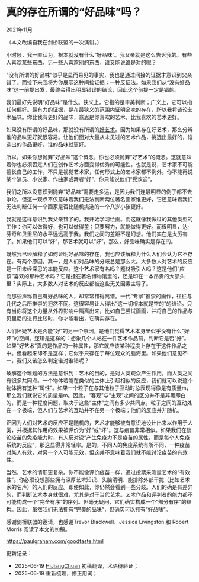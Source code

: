 


# 真的存在所谓的“好品味”吗？

2021年11月

（本文改编自我在剑桥联盟的一次演讲。）

小时候，我一直认为，根本就没有什么“好品味”。我父亲就是这么告诉我的。有些人喜欢某些东西，另一些人喜欢别的东西，谁又能说谁是对的呢？

“没有所谓的好品味”似乎是显而易见的事实，我也是通过间接的证据才意识到父亲错了。而接下来我将为你展示这种间接证据：一种反证法。如果我们从“没有好品味”这一前提出发，最终会得出明显错误的结论，因此这个前提一定是错的。

我们最好先说明“好品味”是什么。狭义上，它指的是审美判断；广义上，它可以指任何偏好。最有力的证据，是在最狭义的范围内证明品味的存在，所以我将谈论艺术品味。你比我有更好的品味，意思是你喜欢的艺术，比我喜欢的艺术更好。

如果没有所谓的好品味，那就没有所谓的[好艺术](https://hijiangchuan.com/paulgraham/070-How-Art-Can-Be-Good)。因为如果存在好艺术，那么分辨谁的品味更好就很容易。让他们面对大量从未见过的艺术作品，挑选出最好的，谁选出的作品更好，谁的品味就更好。

所以，如果你想抛弃“好品味”这个概念，你也必须抛弃“好艺术”的概念。这就意味着你也必须否定人们在创作艺术方面变得优秀的可能性。也就是说，艺术家不可能擅长自己的工作。不只是视觉艺术家，任何形式上的艺术家都不例外。你不能再说某个演员、小说家、作曲家或舞者“好”，你只能说他们“受欢迎”。

我们之所以没意识到抛弃“好品味”需要走多远，是因为我们连最明显的例子都不去争论。但这一观点不仅意味着我们无法判断两位著名画家谁更好，它还意味着我们无法判断任何一个画家是否比随机挑选的一个八岁小孩更好。

我就是这样意识到我父亲错了的。我开始学习绘画。而这就像我做过的其他类型的工作：你可以做得好，也可以做得差；只要努力，就能做得更好。而很明显，达·芬奇和贝里尼的水平远远高于我。我们之间的差距不是幻想。他们实在是太厉害了。如果他们可以“好”，那艺术就可以“好”，那么，好品味确实是存在的。

既然我已经解释了如何证明好品味的存在，我也应该解释为什么人们会认为它不存在。有两个原因。其一，是人们对品味的分歧总是那么大。大多数人对艺术的反应是一团未经深思的本能反应。这个艺术家有名吗？题材吸引人吗？这是他们“应该”喜欢的那种艺术吗？它是挂在著名博物馆里的，还是印在一本昂贵的大部头里？实际上，大多数人对艺术的反应都被这些无关因素主导了。

而那些声称自己有好品味的人，却常常错得离谱。一代“专家”推崇的画作，往往与几代之后所推崇的迥然不同。这很容易让人得出“这一切根本就是空的”的结论。只有当你将这个力量从外界影响中隔离出来，比如自己尝试画画，并将自己的作品与贝里尼的进行比较时，你才能看出，它确实存在。

人们怀疑艺术是否能“好”的另一个原因，是他们觉得艺术本身里似乎没有什么“好坏”的空间。逻辑是这样的：想象几个人站在一件艺术作品前，判断它是否“好”。如果“好艺术”真的是作品的一种属性，那它就应该某种程度上存在于这件作品之中。但看起来却不是这样；它似乎只存在于每位观众的脑海里。如果他们意见不一，我们又该怎么判定谁对谁错呢？

破解这个难题的方法是意识到：艺术的目的，是对人类观众产生作用，而人类之间有很多共同点。一个物体若能在类似的主体上引起相似的反应，我们就可以说这个物体拥有这种“属性”。如果一个粒子在与其他粒子互动时总表现得像是有质量m，那么我们就说它的质量是m。因此，“客观”与“主观”之间的区分并不是非黑即白的，而是一种程度问题，取决于这些“主体”之间有多少共同点。粒子之间的互动处在一个极端，但人们与艺术的互动并不在另一个极端；他们的反应并非随机。

正因为人们对艺术的反应不是随机的，艺术才能够被有意识地设计出来以作用于人类，并根据其作用的效果被评价为“好”或“坏”。这与疫苗非常相似。如果我们在谈论疫苗的免疫能力时，有人反对说“产生免疫力不是疫苗的属性，而是每个人免疫系统的反应”，那这显得非常轻率。是的，不同人的免疫系统有所不同，一种疫苗对某人有效，对另一个人可能无效，但这并不意味着我们就不能讨论疫苗的有效性。

当然，艺术的情形更复杂。你不能像评价疫苗一样，通过投票来测量艺术的“有效性”。你必须设想那些拥有深厚艺术知识、头脑清明、能排除外部干扰（比如艺术家的名声）的人们的反应。即便如此，你仍然会看到一些分歧。人们的确是有差异的，而判断艺术本身就很难，尤其是对于当代艺术。艺术作品和评判者的能力都不可能构成一个“完全有序”的序列。但毫无疑问，它们确实构成一个“部分有序”的结构。因此，虽然我们无法拥有“完美的品味”，但确实可以拥有“好品味”。

感谢剑桥联盟的邀请，也感谢Trevor Blackwell、Jessica Livingston 和 Robert Morris 阅读了本文的初稿。

https://paulgraham.com/goodtaste.html



更新记录：
- 2025-06-19 [HiJiangChuan](https://hijiangchuan.com) 初稿翻译，术语待验证；
- 2025-06-19 重新梳理，修正用词；
